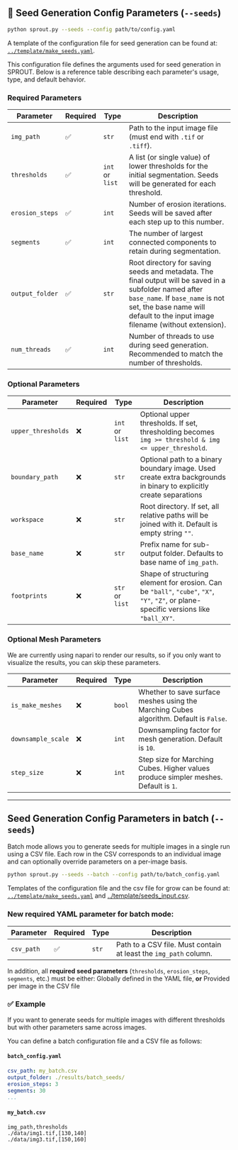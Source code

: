## 🌰 Seed Generation Config Parameters (`--seeds`)

```bash
python sprout.py --seeds --config path/to/config.yaml
```

A template of the configuration file for seed generation can be found at: [`../template/make_seeds.yaml`](../template/make_seeds.yaml).


This configuration file defines the arguments used for seed generation in SPROUT. Below is a reference table describing each parameter's usage, type, and default behavior.

### Required Parameters

| Parameter         | Required | Type               | Description |
|-------------------|----------|--------------------|-------------|
| `img_path`        | ✅        | `str`              | Path to the input image file (must end with `.tif` or `.tiff`). |
| `thresholds`      | ✅        | `int` or `list`    | A list (or single value) of lower thresholds for the initial segmentation. Seeds will be generated for each threshold. |
| `erosion_steps`   | ✅        | `int`              | Number of erosion iterations. Seeds will be saved after each step up to this number. |
| `segments`        | ✅        | `int`              | The number of largest connected components to retain during segmentation. |
| `output_folder`   | ✅        | `str`              |  Root directory for saving seeds and metadata. The final output will be saved in a subfolder named after `base_name`. If `base_name` is not set, the base name will default to the input image filename (without extension). |
| `num_threads`     | ✅        | `int`              | Number of threads to use during seed generation. Recommended to match the number of thresholds. |

### Optional Parameters

| Parameter           | Required | Type               | Description |
|---------------------|----------|--------------------|-------------|
| `upper_thresholds`  | ❌        | `int` or `list`    | Optional upper thresholds. If set, thresholding becomes `img >= threshold & img <= upper_threshold`. |
| `boundary_path`     | ❌        | `str`              | Optional path to a binary boundary image. Used create extra backgrounds in binary to explicitly create separations |
| `workspace`         | ❌        | `str`              | Root directory. If set, all relative paths will be joined with it. Default is empty string `""`. |
| `base_name`                | ❌        | `str`           | Prefix name for sub-output folder. Defaults to base name of `img_path`.                                 |
| `footprints`        | ❌        | `str` or `list`    | Shape of structuring element for erosion. Can be `"ball"`, `"cube"`, `"X"`, `"Y"`, `"Z"`, or plane-specific versions like `"ball_XY"`. |



### Optional Mesh Parameters

We are currently using napari to render our results, so if you only want to visualize the results, you can skip these parameters.

| Parameter          | Required | Type   | Description                                                                                     |
| ------------------ | -------- | ------ | ----------------------------------------------------------------------------------------------- |
| `is_make_meshes`    | ❌        | `bool`             | Whether to save surface meshes using the Marching Cubes algorithm. Default is `False`. |
| `downsample_scale`  | ❌        | `int`              | Downsampling factor for mesh generation. Default is `10`. |
| `step_size`         | ❌        | `int`              | Step size for Marching Cubes. Higher values produce simpler meshes. Default is `1`. |

---




## Seed Generation Config Parameters in batch (`--seeds`)

Batch mode allows you to generate seeds for multiple images in a single run using a CSV file. Each row in the CSV corresponds to an individual image and can optionally override parameters on a per-image basis.

```bash
python sprout.py --seeds --batch --config path/to/batch_config.yaml
```

Templates of the configuration file and the csv file for grow can be found at: [`../template/make_seeds.yaml`](../template/batch_seeds.yaml) and [../template/seeds_input.csv](../template/seeds_input.csv]).


### New required YAML parameter for batch mode:

| Parameter       | Required | Type  | Description                                                      |
| --------------- | -------- | ----- | ---------------------------------------------------------------- |
| `csv_path`      | ✅        | `str` | Path to a CSV file. Must contain at least the `img_path` column. |

In addition, all **required seed parameters** (`thresholds`, `erosion_steps`, `segments`, etc.) must be either: Globally defined in the YAML file, **or** Provided per image in the CSV file


### ✅ Example

If you want to generate seeds for multiple images with different thresholds but with other parameters same across images.

You can define a batch configuration file and a CSV file as follows:

####  `batch_config.yaml`

```yaml
csv_path: my_batch.csv
output_folder: ./results/batch_seeds/
erosion_steps: 3
segments: 30
...
```
#### `my_batch.csv`

```csv
img_path,thresholds
./data/img1.tif,[130,140]
./data/img3.tif,[150,160]

```